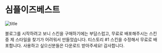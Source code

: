 # 심플이즈베스트
![title](https://user-images.githubusercontent.com/49967988/93663222-19568280-faa1-11ea-9829-aeb83ba3aa1e.jpeg)

블로그를 시작하려고 보니 스킨을 구매하기에는 부담스럽고,
무료로 배포해주시는 스킨 중 제 스타일을 찾기가 어려워서 만들었습니다.
티스토리 #1 스킨을 수정해서 무료로 배포합니다.
사용하고 싶으신분들은 다운로드 받아주세요!
감사합니다.